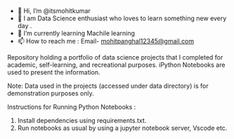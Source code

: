 - 👋 Hi, I’m @itsmohitkumar
- 👀 I am Data Science enthusiast who loves to learn something new every day .
- 🌱 I’m currently learning Machile learning 
- 📫 How to reach me : Email- mohitpanghal12345@gmail.com

<!---
itsmohitkumar/itsmohitkumar is a ✨ special ✨ repository because its `README.md` (this file) appears on your GitHub profile.
You can click the Preview link to take a look at your changes.
--->
Repository holding a portfolio of data science projects that I completed for academic, self-learning, and recreational purposes. 
iPython Notebooks are used to present the information.

Note: Data used in the projects (accessed under data directory) is for demonstration purposes only.

Instructions for Running Python Notebooks :

1. Install dependencies using requirements.txt.
2. Run notebooks as usual by using a jupyter notebook server, Vscode etc.
